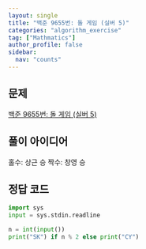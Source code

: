 ```yaml
---
layout: single
title: "백준 9655번: 돌 게임 (실버 5)"
categories: "algorithm_exercise"
tag: ["Mathmatics"]
author_profile: false
sidebar:
  nav: "counts"
---
```


## 문제

[백준 9655번: 돌 게임 (실버 5)](https://www.acmicpc.net/problem/9655)

## 풀이 아이디어

홀수: 상근 승
짝수: 창영 승

## 정답 코드

```python
import sys
input = sys.stdin.readline

n = int(input())
print("SK") if n % 2 else print("CY")
```
